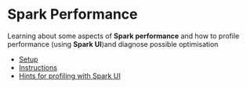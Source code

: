 # Spark Performance

Learning about some aspects of **Spark performance**
and how to profile performance (using **Spark UI**)and diagnose possible optimisation

* [Setup](setup.md)
* [Instructions](instructions.md)
* [Hints for profiling with Spark UI](hints.md)
